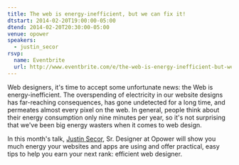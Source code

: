 ```yaml
---
title: The web is energy-inefficient, but we can fix it!
dtstart: 2014-02-20T19:00:00-05:00
dtend: 2014-02-20T20:30:00-05:00
venue: opower
speakers:
  - justin_secor
rsvp:
  name: Eventbrite
  url: http://www.eventbrite.com/e/the-web-is-energy-inefficient-but-we-can-fix-it-tickets-10653485863
---
```


Web designers, it's time to accept some unfortunate news: the Web is energy-inefficient. The overspending of electricity in our website designs has far-reaching consequences, has gone undetected for a long time, and permeates almost every pixel on the web. In general, people think about their energy consumption only nine minutes per year, so it's not surprising that we've been big energy wasters when it comes to web design.

In this month's talk, [Justin Secor](https://twitter.com/secor), Sr. Designer at Opower will show you much energy your websites and apps are using and offer practical, easy tips to help you earn your next rank: efficient web designer.